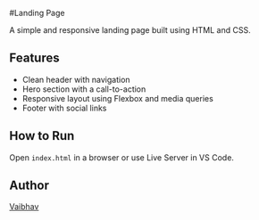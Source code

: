 #Landing Page

A simple and responsive landing page built using HTML and CSS.

## Features
- Clean header with navigation
- Hero section with a call-to-action
- Responsive layout using Flexbox and media queries
- Footer with social links

## How to Run
Open `index.html` in a browser or use Live Server in VS Code.

## Author
[Vaibhav](https://github.com/Vaibhavg20004)
